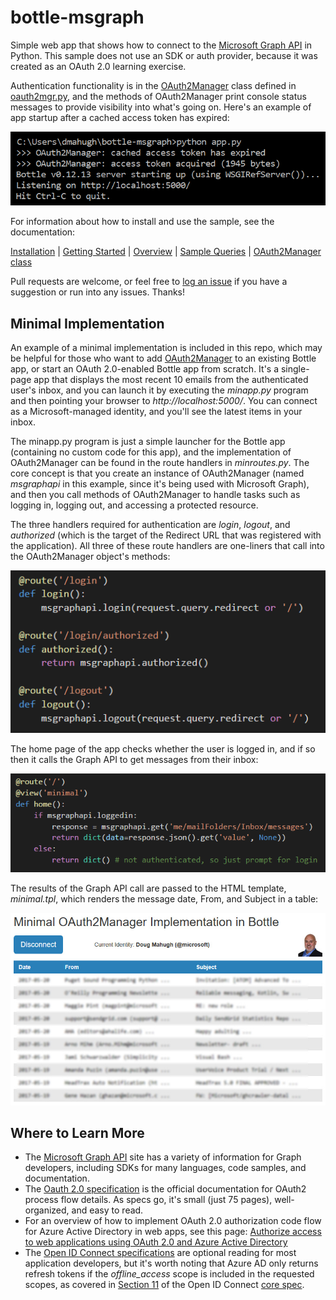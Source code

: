 # bottle-msgraph

Simple web app that shows how to connect to the [Microsoft Graph API](https://developer.microsoft.com/en-us/graph/) in Python. This sample does not use an SDK or auth provider, because it was created as an OAuth 2.0 learning exercise.

Authentication functionality is in the [OAuth2Manager](docs/OAuth2Manager) class defined in [oauth2mgr.py](https://github.com/dmahugh/bottle-msgraph/blob/master/oauth2mgr.py), and the methods of OAuth2Manager print console status messages to provide visibility into what's going on. Here's an example of app startup after a cached access token has expired:

![app startup screenshot](docs/images/appstartup.png)

For information about how to install and use the sample, see the documentation:

[Installation](docs/Installation) | [Getting Started](docs/GettingStarted) | [Overview](docs/Overview) | [Sample Queries](docs/SampleQueries) | [OAuth2Manager class](docs/OAuth2Manager)

Pull requests are welcome, or feel free to [log an issue](https://github.com/dmahugh/bottle-msgraph/issues)
if you have a suggestion or run into any issues. Thanks!

## Minimal Implementation

An example of a minimal implementation is included in this repo, which may be helpful for those who want to add [OAuth2Manager](docs/OAuth2Manager) to an existing Bottle app, or start an OAuth 2.0-enabled Bottle app from scratch. It's a single-page app that displays the most recent 10 emails from the authenticated user's inbox, and you can launch it by executing the *minapp.py* program and then pointing your browser to *http://localhost:5000/*. You can connect as a Microsoft-managed identity, and you'll see the latest items in your inbox.

The minapp.py program is just a simple launcher for the Bottle app (containing no custom code for this app), and the implementation of OAuth2Manager can be found in the route handlers in *minroutes.py*. The core concept is that you create an instance of OAuth2Manager (named _msgraphapi_ in this example, since it's being used with Microsoft Graph), and then you call methods of OAuth2Manager to handle tasks such as logging in, logging out, and accessing a protected resource.

The three handlers required for authentication are _login_, _logout_, and _authorized_ (which is the target of the Redirect URL that was registered with the application). All three of these route handlers are one-liners that call into the OAuth2Manager object's methods:

![required handlers](docs/images/minimal1.png)

The home page of the app checks whether the user is logged in, and if so then it calls the Graph API to get messages from their inbox:

![home page handler](docs/images/minimal2.png)

The results of the Graph API call are passed to the HTML template, _minimal.tpl_, which renders the message date, From, and Subject in a table:

![minimal OAuth2Manager implementation](docs/images/minimal.jpg)

## Where to Learn More

* The [Microsoft Graph API](https://developer.microsoft.com/en-us/graph/) site has a variety of information for Graph developers, including SDKs for many languages, code samples, and documentation.
* The [Oauth 2.0 specification](http://www.rfc-editor.org/rfc/rfc6749.txt) is the official documentation for OAuth2 process flow details. As specs go, it's small (just 75 pages), well-organized, and easy to read. 
* For an overview of how to implement OAuth 2.0 authorization code flow for Azure Active Directory in web apps, see this page: [Authorize access to web applications using OAuth 2.0 and Azure Active Directory](https://docs.microsoft.com/en-us/azure/active-directory/develop/active-directory-protocols-oauth-code)
* The [Open ID Connect specifications](http://openid.net/connect/) are optional reading for most application developers, but it's worth noting that Azure AD only returns refresh tokens if the _offline_access_ scope is included in the requested scopes, as covered in [Section 11](http://openid.net/specs/openid-connect-core-1_0.html#OfflineAccess) of the Open ID Connect [core spec](http://openid.net/specs/openid-connect-core-1_0.html).
